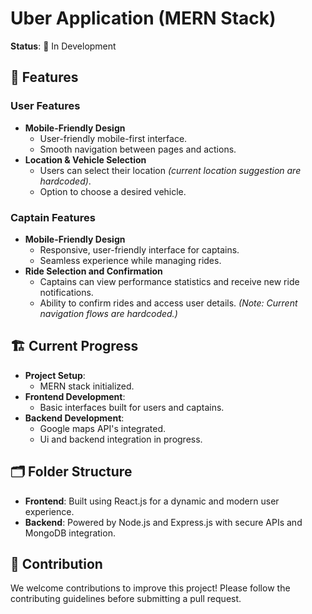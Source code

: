 # Uber Application (MERN Stack)  
**Status**: 🚧 In Development  


## 🚀 Features  

### User Features  
- **Mobile-Friendly Design**  
  - User-friendly mobile-first interface.  
  - Smooth navigation between pages and actions.  
- **Location & Vehicle Selection**  
  - Users can select their location *(current location suggestion are hardcoded)*.  
  - Option to choose a desired vehicle.  

### Captain Features  
- **Mobile-Friendly Design**  
  - Responsive, user-friendly interface for captains.  
  - Seamless experience while managing rides.  
- **Ride Selection and Confirmation**  
  - Captains can view performance statistics and receive new ride notifications.  
  - Ability to confirm rides and access user details. *(Note: Current navigation flows are hardcoded.)*  

## 🏗️ Current Progress  
- **Project Setup**:  
  - MERN stack initialized.  
- **Frontend Development**:  
  - Basic interfaces built for users and captains.  
- **Backend Development**:  
  - Google maps API's integrated. 
  - Ui and backend integration in progress. 

## 🗂️ Folder Structure  
- **Frontend**: Built using React.js for a dynamic and modern user experience.  
- **Backend**: Powered by Node.js and Express.js with secure APIs and MongoDB integration.  

## 🤝 Contribution  
We welcome contributions to improve this project! Please follow the contributing guidelines before submitting a pull request.  

